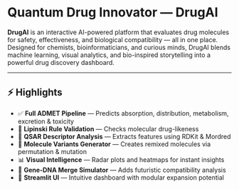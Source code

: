 #  Quantum Drug Innovator — DrugAI 

**DrugAI** is an interactive AI-powered platform that evaluates drug molecules for safety, effectiveness, and biological compatibility — all in one place. Designed for chemists, bioinformaticians, and curious minds, DrugAI blends machine learning, visual analytics, and bio-inspired storytelling into a powerful drug discovery dashboard.

---

## ⚡ Highlights

- ✅ **Full ADMET Pipeline** — Predicts absorption, distribution, metabolism, excretion & toxicity  
- 📏 **Lipinski Rule Validation** — Checks molecular drug-likeness  
- 🧠 **QSAR Descriptor Analysis** — Extracts features using RDKit & Mordred  
- 🔁 **Molecule Variants Generator** — Creates remixed molecules via permutation & mutation  
- 📊 **Visual Intelligence** — Radar plots and heatmaps for instant insights  
- 🧬 **Gene-DNA Merge Simulator** — Adds futuristic compatibility analysis  
- 🎯 **Streamlit UI** — Intuitive dashboard with modular expansion potential  

